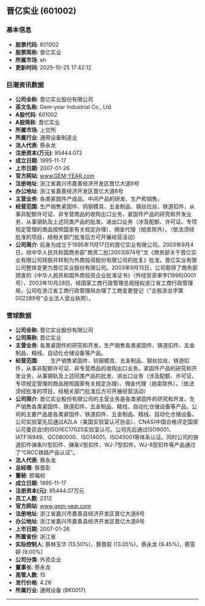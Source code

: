 ## 晋亿实业 (601002)

### 基本信息

- **股票代码**: 601002
- **股票简称**: 晋亿实业
- **所属市场**: sh
- **更新时间**: 2025-10-25 17:42:12

### 巨潮资讯数据

- **公司全称**: 晋亿实业股份有限公司
- **英文名称**: Gem-year Industrial Co., Ltd.
- **A股代码**: 601002
- **A股简称**: 晋亿实业
- **所属市场**: 上交所
- **所属行业**: 通用设备制造业
- **法人代表**: 蔡永龙
- **注册资本(万元)**: 95444.072
- **成立日期**: 1995-11-17
- **上市日期**: 2007-01-26
- **官方网站**: www.GEM-YEAR.com
- **注册地址**: 浙江省嘉兴市嘉善经济开发区晋亿大道8号
- **办公地址**: 浙江省嘉善经济开发区晋亿大道8号
- **主营业务**: 各类紧固件产成品、中间产品的研发、生产和销售。
- **经营范围**: 生产销售紧固件、钨钢模具、五金制品、钢丝拉丝、铁道扣件，从事非配额许可证、非专营商品的收购出口业务，紧固件产品的研究和开发业务，从事钢轨及上述同类产品的批发、进出口业务（涉及配额、许可证、专项规定管理的商品按照国家有关规定办理）、佣金代理（拍卖除外）。（依法须经批准的项目，经相关部门批准后方可开展经营活动）
- **公司简介**: 前身为成立于1995年11月17日的晋亿实业有限公司。2003年9月4日，经中华人民共和国商务部"商资二批[2003]674号"文《商务部关于晋亿实业有限公司转股并转制为外商投资股份有限公司的批复》批准，晋亿实业有限公司整体变更为晋亿实业股份有限公司。2003年9月15日，公司取得了商务部颁发的《中华人民共和国外商投资企业批准证书》（外经贸资审字[1998]0001号），2003年10月28日，经国家工商行政管理总局授权浙江省工商行政管理局，公司在浙江省工商行政管理局办理了工商变更登记（"企股浙总字第002289号"企业法人营业执照）。

### 雪球数据

- **公司全称**: 晋亿实业股份有限公司
- **公司简称**: 晋亿实业
- **主营业务**: 各类紧固件的研究和开发，生产销售各类紧固件、铁道扣件、五金制品、精线、自动化仓储设备等产品。
- **经营范围**: 　　生产销售紧固件、钨钢模具、五金制品、钢丝拉丝、铁道扣件，从事非配额许可证、非专营商品的收购出口业务，紧固件产品的研究和开发业务，从事钢轨及上述同类产品的批发、进出口业务（涉及配额、许可证、专项规定管理的商品按照国家有关规定办理）、佣金代理（拍卖除外）。（依法须经批准的项目，经相关部门批准后方可开展经营活动）
- **公司简介**: 晋亿实业股份有限公司的主营业务是各类紧固件的研究和开发，生产销售各类紧固件、铁道扣件、五金制品、精线、自动化仓储设备等产品。公司的主要产品是各类紧固件、铁道扣件、五金制品、精线、自动化仓储设备。公司实验室先后通过A2LA（美国实验室认可协会）、CNAS(中国合格评定国家认可委员会)的ISO/IEC17025实验室认可。公司先后通过ISO9001、IATF16949、QC080000、ISO14001、ISO45001等体系认证。同时公司的铁道扣件弹条Ⅳ型扣件、弹条Ⅴ型扣件、WJ-7型扣件，WJ-8型扣件等产品通过了“CRCC铁路产品认证”。
- **法人代表**: 蔡永龙
- **总经理**: 蔡晋彰
- **董秘**: 郎福权
- **成立日期**: 1995-11-17
- **注册资本(元)**: 95444.07万元
- **员工人数**: 2312
- **官方网站**: www.gem-year.com
- **注册地址**: 浙江省嘉兴市嘉善县经济开发区晋亿大道8号
- **办公地址**: 浙江省嘉兴市嘉善县经济开发区晋亿大道8号
- **上市日期**: 2007-01-26
- **所属省份**: 浙江省
- **实际控制人**: 蔡林玉华 (13.50%)，蔡晋彰 (13.05%)，蔡永龙 (9.45%)，蔡雯婷 (9.00%)
- **公司分类**: 外资企业
- **董事长**: 蔡永龙
- **高管人数**: 15
- **发行价格**: 4.26
- **所属行业**: 通用设备 (BK0017)

---